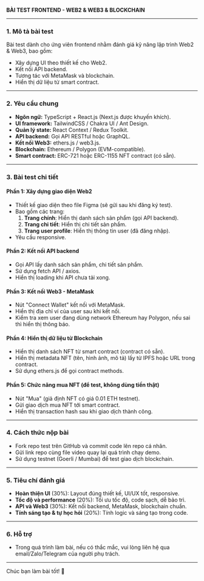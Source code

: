 **BÀI TEST FRONTEND - WEB2 & WEB3 & BLOCKCHAIN**

---

### **1. Mô tả bài test**
Bài test dành cho ứng viên frontend nhằm đánh giá kỹ năng lập trình Web2 & Web3, bao gồm:
- Xây dựng UI theo thiết kế cho Web2.
- Kết nối API backend.
- Tương tác với MetaMask và blockchain.
- Hiển thị dữ liệu từ smart contract.

---

### **2. Yêu cầu chung**
- **Ngôn ngữ:** TypeScript + React.js (Next.js được khuyến khích).
- **UI framework:** TailwindCSS / Chakra UI / Ant Design.
- **Quản lý state:** React Context / Redux Toolkit.
- **API backend:** Gọi API RESTful hoặc GraphQL.
- **Kết nối Web3:** ethers.js / web3.js.
- **Blockchain:** Ethereum / Polygon (EVM-compatible).
- **Smart contract:** ERC-721 hoặc ERC-1155 NFT contract (có sẵn).

---

### **3. Bài test chi tiết**
#### **Phần 1: Xây dựng giao diện Web2**
- Thiết kế giao diện theo file Figma (sẽ gửi sau khi đăng ký test).
- Bao gồm các trang:
  1. **Trang chính**: Hiển thị danh sách sản phẩm (gọi API backend).
  2. **Trang chi tiết**: Hiển thị chi tiết sản phẩm.
  3. **Trang user profile**: Hiển thị thông tin user (đã đăng nhập).
- Yêu cầu responsive.

#### **Phần 2: Kết nối API backend**
- Gọi API lấy danh sách sản phẩm, chi tiết sản phẩm.
- Sử dụng fetch API / axios.
- Hiển thị loading khi API chưa tải xong.

#### **Phần 3: Kết nối Web3 - MetaMask**
- Nút "Connect Wallet" kết nối với MetaMask.
- Hiển thị địa chỉ ví của user sau khi kết nối.
- Kiểm tra xem user đang dùng network Ethereum hay Polygon, nếu sai thì hiển thị thông báo.

#### **Phần 4: Hiển thị dữ liệu từ Blockchain**
- Hiển thị danh sách NFT từ smart contract (contract có sẵn).
- Hiển thị metadata NFT (tên, hình ảnh, mô tả) lấy từ IPFS hoặc URL trong contract.
- Sử dụng ethers.js để gọi contract methods.

#### **Phần 5: Chức năng mua NFT (để test, không dùng tiền thật)**
- Nút "Mua" (giả định NFT có giá 0.01 ETH testnet).
- Gửi giao dịch mua NFT tới smart contract.
- Hiển thị transaction hash sau khi giao dịch thành công.

---

### **4. Cách thức nộp bài**
- Fork repo test trên GitHub và commit code lên repo cá nhân.
- Gửi link repo cùng file video quay lại quá trình chạy demo.
- Sử dụng testnet (Goerli / Mumbai) để test giao dịch blockchain.

---

### **5. Tiêu chí đánh giá**
- **Hoàn thiện UI** (30%): Layout đúng thiết kế, UI/UX tốt, responsive.
- **Tốc độ và performance** (20%): Tối ưu tốc độ, code sạch, dễ bảo trì.
- **API và Web3** (30%): Kết nối backend, MetaMask, blockchain chuẩn.
- **Tính sáng tạo & tự học hỏi** (20%): Tính logic và sáng tạo trong code.

---

### **6. Hỗ trợ**
- Trong quá trình làm bài, nếu có thắc mắc, vui lòng liên hệ qua email/Zalo/Telegram của người phụ trách.

---

Chúc bạn làm bài tốt! 🚀

